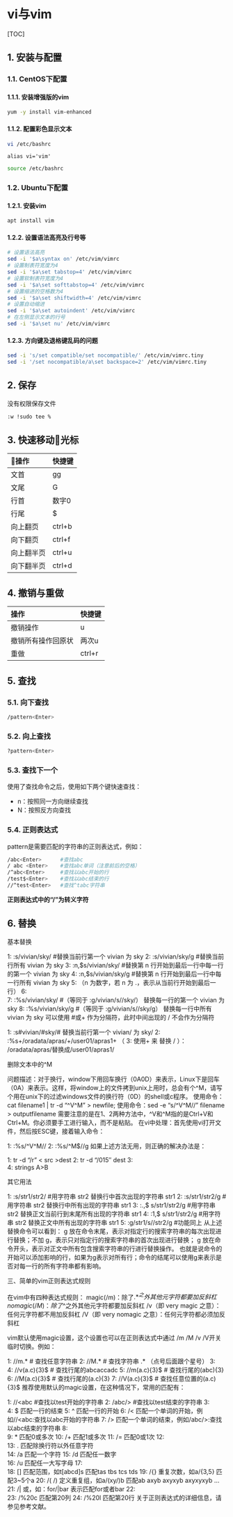# vi与vim

[TOC]

## 1. 安装与配置

### 1.1. CentOS下配置

#### 1.1.1. 安装增强版的vim

```sh
yum -y install vim-enhanced
```

#### 1.1.2. 配置彩色显示文本

```sh
vi /etc/bashrc
```

```text
alias vi='vim'
```

```sh
source /etc/bashrc
```

### 1.2. Ubuntu下配置

#### 1.2.1. 安装vim

```sh
apt install vim
```

#### 1.2.2. 设置语法高亮及行号等

```sh
# 设置语法高亮
sed -i '$a\syntax on' /etc/vim/vimrc
# 设置制表符宽度为4
sed -i '$a\set tabstop=4' /etc/vim/vimrc
# 设置软制表符宽度为4
sed -i '$a\set softtabstop=4' /etc/vim/vimrc
# 设置缩进的空格数为4
sed -i '$a\set shiftwidth=4' /etc/vim/vimrc
# 设置自动缩进
sed -i '$a\set autoindent' /etc/vim/vimrc
# 在左侧显示文本的行号
sed -i '$a\set nu' /etc/vim/vimrc
```

#### 1.2.3. 方向键及退格键乱码的问题

```sh
sed -i 's/set compatible/set nocompatible/' /etc/vim/vimrc.tiny
sed -i '/set nocompatible/a\set backspace=2' /etc/vim/vimrc.tiny
```

## 2. 保存

没有权限保存文件

```sh
:w !sudo tee %
```

## 3. 快速移动光标

| 操作       | 快捷键 |
|:-----------|:-------|
| 文首       | gg     |
| 文尾       | G      |
| 行首       | 数字0  |
| 行尾       | $      |
| 向上翻页   | ctrl+b |
| 向下翻页   | ctrl+f |
| 向上翻半页 | ctrl+u |
| 向下翻半页 | ctrl+d |

## 4. 撤销与重做

| 操作               | 快捷键 |
|:-------------------|:-------|
| 撤销操作           | u      |
| 撤销所有操作回原状 | 两次u  |
| 重做               | ctrl+r |

## 5. 查找

### 5.1. 向下查找

```sh
/pattern<Enter>
```

### 5.2. 向上查找

```sh
?pattern<Enter>
```

### 5.3. 查找下一个

使用了查找命令之后，使用如下两个键快速查找：

- n：按照同一方向继续查找
- N：按照反方向查找

### 5.4. 正则表达式

pattern是需要匹配的字符串的正则表达式，例如：

```sh
/abc<Enter>      #查找abc
/ abc <Enter>    #查找abc单词（注意前后的空格）
/^abc<Enter>     #查找以abc开始的行
/test$<Enter>    #查找以abc结束的行
//^test<Enter>   #查找^tabc字符串
```

**正则表达式中的“/”为转义字符**


## 6. 替换 

基本替换 

1:  :s/vivian/sky/         #替换当前行第一个 vivian 为 sky
2:  :s/vivian/sky/g     #替换当前行所有 vivian 为 sky
3:  :n,$s/vivian/sky/     #替换第 n 行开始到最后一行中每一行的第一个 vivian 为 sky
4:  :n,$s/vivian/sky/g     #替换第 n 行开始到最后一行中每一行所有 vivian 为 sky
5:  （n 为数字，若 n 为 .，表示从当前行开始到最后一行）
6:  
7:  :%s/vivian/sky/        #（等同于 :g/vivian/s//sky/） 替换每一行的第一个 vivian 为 sky
8:  :%s/vivian/sky/g    #（等同于 :g/vivian/s//sky/g） 替换每一行中所有 vivian 为 sky
  可以使用 #或+ 作为分隔符，此时中间出现的 / 不会作为分隔符 

1:  :s#vivian/#sky/#         替换当前行第一个 vivian/ 为 sky/
2:  :%s+/oradata/apras/+/user01/apras1+ （
3:  使用+ 来 替换 / ）： /oradata/apras/替换成/user01/apras1/
  
删除文本中的^M 

问题描述：对于换行，window下用回车换行（0A0D）来表示，Linux下是回车（0A）来表示。这样，将window上的文件拷到unix上用时，总会有个^M，请写个用在unix下的过滤windows文件的换行符（0D）的shell或c程序。 
使用命令：cat filename1 | tr -d “^V^M” > newfile; 
使用命令：sed -e “s/^V^M//” filename > outputfilename 
需要注意的是在1、2两种方法中，^V和^M指的是Ctrl+V和Ctrl+M。你必须要手工进行输入，而不是粘贴。 
在vi中处理：首先使用vi打开文件，然后按ESC键，接着输入命令：

1:  :%s/^V^M//
2:  :%s/^M$//g
如果上述方法无用，则正确的解决办法是：

1:  tr -d “/r” < src >dest
2:  tr -d “/015″ dest
3:  
4:  strings A>B
  
其它用法 

1:  :s/str1/str2/          #用字符串 str2 替换行中首次出现的字符串 str1
2:  :s/str1/str2/g         #用字符串 str2 替换行中所有出现的字符串 str1
3:  :.,$ s/str1/str2/g     #用字符串 str2 替换正文当前行到末尾所有出现的字符串 str1
4:  :1,$ s/str1/str2/g     #用字符串 str2 替换正文中所有出现的字符串 str1
5:  :g/str1/s//str2/g      #功能同上
从上述替换命令可以看到： 
g 放在命令末尾，表示对指定行的搜索字符串的每次出现进行替换；不加 g，表示只对指定行的搜索字符串的首次出现进行替换； 
g 放在命令开头，表示对正文中所有包含搜索字符串的行进行替换操作。 
也就是说命令的开始可以添加影响的行，如果为g表示对所有行；命令的结尾可以使用g来表示是否对每一行的所有字符串都有影响。 

三、简单的vim正则表达式规则 

在vim中有四种表达式规则： 
magic(/m)：除了$.*^之外其他元字符都要加反斜杠 
nomagic(/M)：除了$^之外其他元字符都要加反斜杠 
/v（即 very magic 之意）：任何元字符都不用加反斜杠 
/V（即 very nomagic 之意）：任何元字符都必须加反斜杠 

vim默认使用magic设置，这个设置也可以在正则表达式中通过 /m /M /v /V开关临时切换。例如：

1:  //m.*          # 查找任意字符串
2:  //M.*          # 查找字符串 .* （点号后面跟个星号）
3:  
4:  //v(a.c){3}$   # 查找行尾的abcaccadc
5:  //m(a.c){3}$   # 查找行尾的(abc){3}
6:  //M(a.c){3}$   # 查找行尾的(a.c){3}
7:  //V(a.c){3}$   # 查找任意位置的(a.c){3}$
推荐使用默认的magic设置，在这种情况下，常用的匹配有：

 1:  //<abc          #查找以test开始的字符串 
 2:  /abc/>          #查找以test结束的字符串 
 3:  
 4:  $       匹配一行的结束
 5:  ^       匹配一行的开始
 6:  /<      匹配一个单词的开始，例如//<abc<Enter>:查找以abc开始的字符串
 7:  />      匹配一个单词的结束，例如/abc/><Enter>:查找以abc结束的字符串 
 8:  
 9:  *       匹配0或多次
10:  /+      匹配1或多次
11:  /=      匹配0或1次
12:  
13:  .        匹配除换行符以外任意字符    
14:  /a      匹配一个字符
15:  /d      匹配任一数字      
16:  /u      匹配任一大写字母
17:  
18:  []      匹配范围，如t[abcd]s 匹配tas tbs tcs tds
19:  /{}     重复次数，如a/{3,5} 匹配3~5个a
20:  /( /)   定义重复组，如a/(xy/)b 匹配ab axyb axyxyb axyxyxyb ...
21:  /|      或，如：for/|bar 表示匹配for或者bar
22:  
23:  /%20c   匹配第20列
24:  /%20l   匹配第20行
关于正则表达式的详细信息，请参见参考文献。